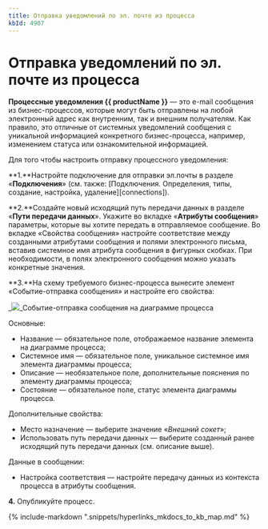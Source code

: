 ```yaml
---
title: Отправка уведомлений по эл. почте из процесса
kbId: 4907
---
```


# Отправка уведомлений по эл. почте из процесса

**Процессные уведомления {{ productName }}** — это e-mail сообщения из бизнес-процессов, которые могут быть отправлены на любой электронный адрес как внутренним, так и внешним получателям. Как правило, это отличные от системных уведомлений сообщения с уникальной информацией конкретного бизнес-процесса, например, изменением статуса или ознакомительной информацией.

Для того чтобы настроить отправку процессного уведомления:

**1.**Настройте подключение для отправки эл.почты в разделе «**Подключения**» (см. также: [Подключения. Определения, типы, создание, настройка, удаление][connections]).

**2.**Создайте новый исходящий путь передачи данных в разделе «**Пути передачи данных**». Укажите во вкладке «**Атрибуты сообщения**» параметры, которые вы хотите передать в отправляемое сообщение. Во вкладке «Свойства сообщения» настройте соответствие между созданными атрибутами сообщения и полями электронного письма, вставив системное имя атрибута сообщения в фигурных скобках. При необходимости, в полях электронного сообщения можно указать конкретные значения.

**3.**На схему требуемого бизнес-процесса вынесите элемент «Событие-отправка сообщения» и настройте его свойства:

_![](https://kb.comindware.ru/assets/2022-12-28_13h44_41.png)_Событие-отправка сообщения на диаграмме процесса

Основные:

- Название — обязательное поле, отображаемое название элемента на диаграмме процесса;
- Системное имя — обязательное поле, уникальное системное имя элемента диаграммы процесса;
- Описание — необязательное поле, дополнительные пояснения по элементу диаграммы процесса;
- Состояние — обязательное поле, статус элемента диаграммы процесса.

Дополнительные свойства:

- Место назначение — выберите значение «*Внешний сокет*»;
- Использовать путь передачи данных — выберите созданный ранее исходящий путь передачи данных (см. описание выше).

Данные в сообщении:

- Настройка соответствия — настройте передачу данных из контекста процесса в атрибуты сообщения.

**4.** Опубликуйте процесс.

{% include-markdown ".snippets/hyperlinks_mkdocs_to_kb_map.md" %}
